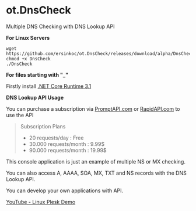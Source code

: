 # ot.DnsCheck
 Multiple DNS Checking with DNS Lookup API
 
**For Linux Servers**

```
wget https://github.com/ersinkoc/ot.DnsCheck/releases/download/alpha/DnsCheck
chmod +x DnsCheck
./DnsCheck
```

**For files starting with "_"**

Firstly install [.NET Core Runtime 3.1](https://dotnet.microsoft.com/download/dotnet-core/3.1)

**DNS Lookup API Usage**

You can purchase a subscription via [PromptAPI.com](https://promptapi.com/marketplace/description/dns_lookup-api) or [RapidAPI.com](https://rapidapi.com/ersinkoc/api/dns-lookup2)
 to use the API

> Subscription Plans
> - 20 requests/day       : Free
> - 30.000 requests/month : 9.99$
> - 90.000 requests/month : 19.99$

This console application is just an example of multiple NS or MX checking. 

You can also access A, AAAA, SOA, MX, TXT and NS records with the DNS Lookup API. 

You can develop your own applications with API.

[YouTube - Linux Plesk Demo](https://www.youtube.com/watch?v=3JpmlAuaP6g)
